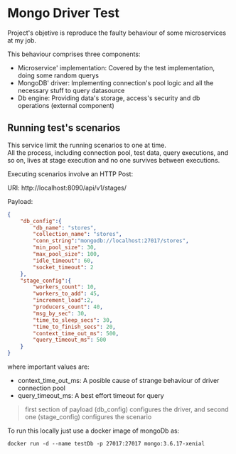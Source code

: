 # Mongo Driver Test
Project's objetive is reproduce the faulty behaviour of some microservices at my job.

This behaviour comprises three components:
* Microservice' implementation: Covered by the test implementation, doing some random querys
* MongoDB' driver: Implementing connection's pool logic and all the necessary stuff to query datasource
* Db engine: Providing data's storage, access's security and db operations (external component) 

## Running test's scenarios
This service limit the running scenarios to one at time.  
All the process, including connection pool, test data, query executions, and so on,
lives at stage execution and no one survives between executions.


Executing scenarios involve an HTTP Post:

URI: http://localhost:8090/api/v1/stages/

Payload:

```json
{
	"db_config":{
		"db_name": "stores",
		"collection_name": "stores",
		"conn_string":"mongodb://localhost:27017/stores",
		"min_pool_size": 30,
		"max_pool_size": 100,
		"idle_timeout": 60,
		"socket_timeout": 2
	},
	"stage_config":{
		"workers_count": 10,
		"workers_to_add": 45,
		"increment_load":2,
		"producers_count": 40,
		"msg_by_sec": 30,
		"time_to_sleep_secs": 30,
		"time_to_finish_secs": 20,
		"context_time_out_ms": 500,
		"query_timeout_ms": 500
	}
}
```
where important values are:
* context_time_out_ms: A posible cause of strange behaviour of driver connection pool
* query_timeout_ms: A best effort timeout for query
> first section of payload (db_config) configures the driver, 
> and second one (stage_config) configures the scenario

To run this locally just use a docker image of mongoDb as:
```shell script
docker run -d --name testDb -p 27017:27017 mongo:3.6.17-xenial
```
